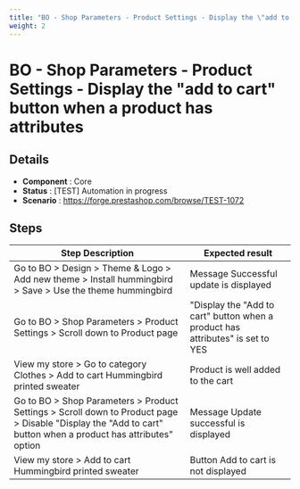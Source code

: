 ```yaml
---
title: "BO - Shop Parameters - Product Settings - Display the \"add to cart\" button when a product has attributes"
weight: 2
---
```


# BO - Shop Parameters - Product Settings - Display the \"add to cart\" button when a product has attributes
## Details
* **Component** : Core
* **Status** : [TEST] Automation in progress
* **Scenario** : https://forge.prestashop.com/browse/TEST-1072

## Steps
| Step Description | Expected result |
| ----- | ----- |
| Go to BO > Design > Theme & Logo > Add new theme > Install hummingbird > Save > Use the theme hummingbird | Message Successful update is displayed |
| Go to BO > Shop Parameters > Product Settings > Scroll down to Product page | "Display the "Add to cart" button when a product has attributes" is set to YES |
| View my store > Go to category Clothes > Add to cart Hummingbird printed sweater | Product is well added to the cart |
| Go to BO > Shop Parameters > Product Settings > Scroll down to Product page > Disable "Display the "Add to cart" button when a product has attributes" option | Message Update successful is displayed |
| View my store > Add to cart Hummingbird printed sweater | Button Add to cart is not displayed |
